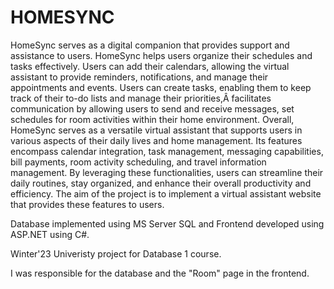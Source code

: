# HOMESYNC
HomeSync serves as a digital companion that provides support and assistance to users. HomeSync helps
users organize their schedules and tasks effectively. Users can add their calendars, allowing the virtual
assistant to provide reminders, notifications, and manage their appointments and events. Users can
create tasks, enabling them to keep track of their to-do lists and manage their priorities,Â facilitates
communication by allowing users to send and receive messages, set schedules for room activities within
their home environment.
Overall, HomeSync serves as a versatile virtual assistant that supports users in various aspects of their
daily lives and home management. Its features encompass calendar integration, task management, messaging
capabilities, bill payments, room activity scheduling, and travel information management. By
leveraging these functionalities, users can streamline their daily routines, stay organized, and enhance
their overall productivity and efficiency.
The aim of the project is to implement a virtual assistant website that provides these features to users.

Database implemented using MS Server SQL and Frontend developed using ASP.NET using C#.

Winter'23 Univeristy project for Database 1 course.


I was responsible for the database and the "Room" page in the frontend.
